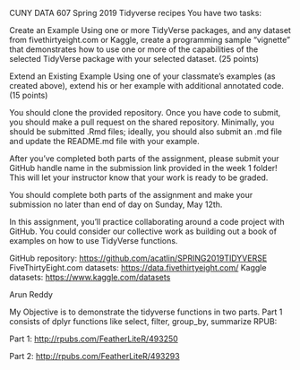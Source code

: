 CUNY DATA 607 Spring 2019 Tidyverse recipes
You have two tasks:

Create an Example Using one or more TidyVerse packages, and any dataset from fivethirtyeight.com or Kaggle, create a programming sample “vignette” that demonstrates how to use one or more of the capabilities of the selected TidyVerse package with your selected dataset. (25 points)

Extend an Existing Example Using one of your classmate’s examples (as created above), extend his or her example with additional annotated code. (15 points)

You should clone the provided repository. Once you have code to submit, you should make a pull request on the shared repository. Minimally, you should be submitted .Rmd files; ideally, you should also submit an .md file and update the README.md file with your example.

After you’ve completed both parts of the assignment, please submit your GitHub handle name in the submission link provided in the week 1 folder! This will let your instructor know that your work is ready to be graded.

You should complete both parts of the assignment and make your submission no later than end of day on Sunday, May 12th.

In this assignment, you’ll practice collaborating around a code project with GitHub. You could consider our collective work as building out a book of examples on how to use TidyVerse functions.

GitHub repository: https://github.com/acatlin/SPRING2019TIDYVERSE
FiveThirtyEight.com datasets: https://data.fivethirtyeight.com/
Kaggle datasets: https://www.kaggle.com/datasets

Arun Reddy

My Objective is to demonstrate the tidyverse functions in two parts. Part 1 consists of dplyr functions like select, filter, group_by, summarize
RPUB:

Part 1: http://rpubs.com/FeatherLiteR/493250

Part 2: http://rpubs.com/FeatherLiteR/493293

